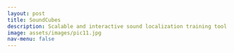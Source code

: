 ```yaml
---
layout: post
title: SoundCubes
description: Scalable and interactive sound localization training tool
image: assets/images/pic11.jpg
nav-menu: false
---
```

